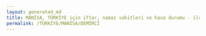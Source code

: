 ```yaml
---
layout: generated_md
title: MANİSA, TÜRKİYE için iftar, namaz vakitleri ve hava durumu - ilçe/eyalet seç
permalink: /TÜRKİYE/MANİSA/DEMİRCİ
---
```


<script type="text/javascript">
  var country = TÜRKİYE;
  var city = MANİSA;
  var state = DEMİRCİ;
  var lat = 72;
  var lon = 21;
</script>
